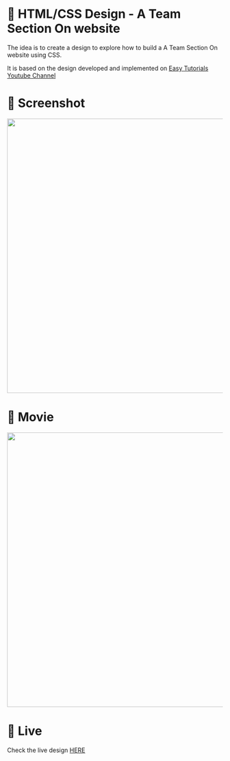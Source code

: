 # 🎨 HTML/CSS Design - A Team Section On website

The idea is to create a design to explore how to build a A Team Section On website using CSS. 

It is based on the design developed and implemented  on [Easy Tutorials Youtube Channel](https://www.youtube.com/watch?v=0MdVody20rY)


# 📸 Screenshot
<img src="https://storage.googleapis.com/rfribeiro-css/others-01/presentation.png" width="640">


# 🎥 Movie
<img src="https://storage.googleapis.com/rfribeiro-css/others-01/presentation.gif" width="640">

# 🚀 Live

Check the live design [HERE](https://storage.googleapis.com/rfribeiro-css/others-01/index.html)